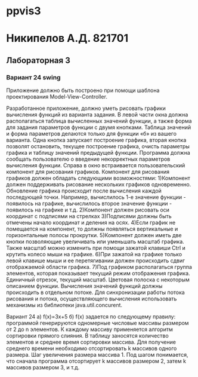 # ppvis3
# Никипелов А.Д. 821701
## Лабораторная 3
### Вариант 24 swing
Приложение должно быть построено при помощи шаблона проектирования Model-View-Controller.

Разработанное приложение, должно уметь рисовать графики вычисления функций из варианта задания. В левой части окна должна располагаться таблица вычисленных значений функции, а также форма для задания параметров функции с двумя кнопками. Таблица значений и форма параметров делаются только для функции «б» из вашего варианта. Одна кнопка запускает построение графика, вторая кнопка позволят остановить, текущее построение графика, очисть параметры графика и таблицу значений предыдущей функции. Программа должна сообщать пользователю о введение некорректных параметров вычисления функции.
Справа в окно встраивается пользовательский компонент для рисования графиков.
Компонент для рисования графиков должен обладать следующими возможностями:
1)Компонент должен поддерживать рисование нескольких графиков одновременно. Обновление графика происходит после вычисления каждой последующей точки. Например, вычислилось 1-е значение функции - появилось на графике, вычислилось второе значение функции - появилось на графике и т.д.
2)Компонент должен рисовать оси координат с подписями на стрелках
3)Подписями должны быть отмечены начало координат и деления на осях.
4)Если график не помещается на компонент, то должны появляться вертикальные и горизонтальные полосы прокрутки. 
5)Компонент должен иметь две кнопки позволяющие увеличивать или уменьшать масштаб графика. Также масштаб можно изменить при помощи зажатой клавиши Ctrl и крутить колесо мыши на графике.
6)При зажатой на графике только левой клавише мыши и ее перетягивании должен происходить сдвиг отображаемой области графика.
7)Под графиком располагаться группа элементов, которая показывает текущий режим отображения графика. Единичный отрезок, текущий масштаб. Цветовая полоска с некоторым описанием функции. 
Вычисления значений функций должны происходить в отдельном потоке. Для синхронизации работы потока рисования и потока, осуществляющего вычисления использовать механизмы из библиотеки java.util.concurent.

Вариант 24
а) f(x)=3x+5 
б) f(x) задается по следующему правилу: программой генерируются одномерные числовые массивы размером от 2 до n элементов. К каждому массиву применяется алгоритм сортировки прямого слияния. В таблицу заносятся количество элементов и среднее время сортировки массива. Для получение среднего времени необходимо отсортировать k массивов одного размера. Шаг увеличения размера массива 1. Под шагом понимается, что сначала программа отсортирует k массивов размером 2, затем k массивов размером 3, и т.д.
